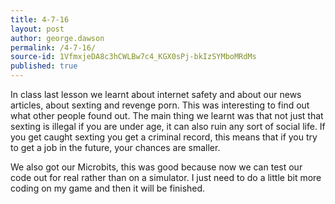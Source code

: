 ```yaml
---
title: 4-7-16
layout: post
author: george.dawson
permalink: /4-7-16/
source-id: 1VfmxjeDA8c3hCWLBw7c4_KGX0sPj-bkIzSYMboMRdMs
published: true
---
```

In class last lesson we learnt about internet safety and about our news articles, about sexting and revenge porn. This was interesting to find out what other people found out. The main thing we learnt was that not just that sexting is illegal if you are under age, it can also ruin any sort of social life. If you get caught sexting you get a criminal record, this means that if you try to get a job in the future, your chances are smaller.

We also got our Microbits, this was good because now we can test our code out for real rather than on a simulator. I just need to do a little bit more coding on my game and then it will be finished.

